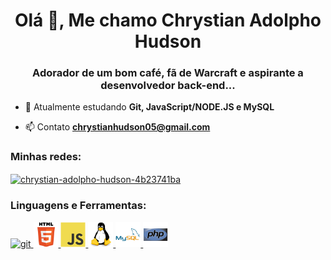 <h1 align="center">Olá 👋, Me chamo Chrystian Adolpho Hudson</h1>
<h3 align="center">Adorador de um bom café, fã de Warcraft e aspirante a desenvolvedor back-end...</h3>

- 🌱 Atualmente estudando **Git, JavaScript/NODE.JS e MySQL**

- 📫 Contato **chrystianhudson05@gmail.com**

<h3 align="left">Minhas redes:</h3>
<p align="left">
<a href="https://linkedin.com/in/chrystian-adolpho-hudson-4b23741ba" target="blank"><img align="center" src="https://img.shields.io/badge/LinkedIn-0077B5?style=for-the-badge&logo=linkedin&logoColor=white" alt="chrystian-adolpho-hudson-4b23741ba" height="30" width="100" /></a>
</p>

<h3 align="left">Linguagens e Ferramentas:</h3>
<p align="left">  <a href="https://git-scm.com/" target="_blank"> <img src="https://www.vectorlogo.zone/logos/git-scm/git-scm-icon.svg" alt="git" width="40" height="40"/> </a> <a href="https://www.w3.org/html/" target="_blank"> <img src="https://raw.githubusercontent.com/devicons/devicon/master/icons/html5/html5-original-wordmark.svg" alt="html5" width="40" height="40"/> </a> <a href="https://developer.mozilla.org/en-US/docs/Web/JavaScript" target="_blank"> <img src="https://raw.githubusercontent.com/devicons/devicon/master/icons/javascript/javascript-original.svg" alt="javascript" width="40" height="40"/> </a> <a href="https://www.linux.org/" target="_blank"> <img src="https://raw.githubusercontent.com/devicons/devicon/master/icons/linux/linux-original.svg" alt="linux" width="40" height="40"/> </a> <a href="https://www.mysql.com/" target="_blank"> <img src="https://raw.githubusercontent.com/devicons/devicon/master/icons/mysql/mysql-original-wordmark.svg" alt="mysql" width="40" height="40"/> </a> <a href="https://www.php.net" target="_blank"> <img src="https://raw.githubusercontent.com/devicons/devicon/master/icons/php/php-original.svg" alt="php" width="40" height="40"/> </a> </p>

